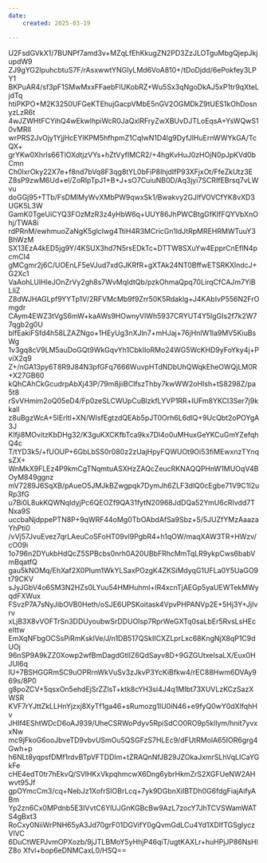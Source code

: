 ```yaml
---
date:
    created: 2025-03-19

---
```


<!-- more -->

U2FsdGVkX1/7BUNPf7amd3v+MZqLfEhKkugZN2PD3ZzJLOTguMbgQjepJkjupdW9
ZJ9gYG2IpuhcbtuS7F/rAsxwwtYNGIyLMd6VoA810+/tDoDjdd/6ePokfey3LPY1
BKPuAR4/sf3pF1SMwMxxFFaebFlUKobRZ+Wu5Sx3qNgoDkAJ5xP1tr9qXteLjdTq
htiPKPO+M2K3250UFGeKTEhujGacpVMbE5nGV2OGMDkZ9tUES1kOhDosnyzLzR6t
4wJZWHtFCYihQ4wEkwlhpiWcR0JaQxlRFryZwXBUvDJTLoEqsA+YsWQwS10vMRlI
wrPRS2JvOjy1YjjHcEYlKPM5hfhpmZ1CqlwN1D4lg9DyfJlHuErnWWYkGA/TcQX+
grYKw0Xhrls66TlOXdtjzVYs+hZtVyfIMCR2/+4hgKvHuJ0zHOjN0pJpKVd0bCmn
Ch0lxrOky22X7e+f8nd7bVq8F3qg8tYL0bFiP8lhjdIfP93XFjxOt/FfeZkUtz3E
Z8sP9zwM6Ud+el/ZoRIpTpJ1+B+J+sO7CuiuNB0D/Aq3jyi7SCRIfEBrsq7vLWvu
doGGj95+TTb/FsDMlMyWvXMbPW9qwxSk1/Bwakvy2GJlfVOVCfYK8vXD3UGK5L3W
GamK0TgeUiCYQ3FOzMzR3z4yHbW6q+UUY86JhPWCBtgGfKIfFQYVbXnOhj/TWA8i
rdPRnM/ewhmuoZaNgK5glcIwg4TtiH4R3MCricGn1ldJtRpMREHRMWTuuY3BhWzM
SX13EzA4kED5jg9Y/4KSUX3hd7N5rsEDkTc+DTTW8SXuYw4EpprCnEflN4pcmCI4
gMCgmr2j6C/UOEnLF5eVJud7xdGJKRfR+gXTAk24NT0BffwETSRKXlndcJ+G2Xc1
VaAohLUlHleJOnZrVy2gh8s7WvMqIdtQb/pzkOhmaQpq70LirqCfCAJm7YiBLIiZ
Z8dWJHAGLpf9YYTp1V/2RFVMcMb9f9Zrr50K5Rdaklg+J4KAbIvP556N2FrOmgdr
CAym4EWZ3tVgS6mW+kaAWs9HOwnyVlWh5937CRYUT4Y5lgGIs2f7k2W77qgb2g0U
blfEakiFSfd4h58LZAZNgo+1HEyUg3nXJln7+mHJaj+76jHnIW1la9MV5KiuBsWg
1v3gq8cV9LM5auDoGQt9WkGqvYh1CbkIIoRMo24WG5WcKHD9yFoYky4j+PviX2q9
Z+/nGA13py6T8R9J84N3pfGFq7666WuvpHTdNDbUhQWqkEheOWQjLM0R+X27GB60
kQhCAhCkGcudrpAbXj43P/79m8jiiBClfszThby7kwWW2oHIsh+tS8298Z/pa5t8
rSvVHmim2oQ05eD4/Fp0zeSLCWUpCuBlzkfLYVP1RR+lUFm8YKCI3Ser7j9kkall
z8uBgzWcA+5IErltl+XN/WIsfEgtzdQEAb5pJT0Orh6L6dlQ+9UcQbt2oPOYgA3J
Klfji8MOvitzKbDHg32/K3guKXCKfbTca9kx7Dl4o0uMHuxGeYKCuGmYZefqhQ4c
T/tYD3k5/+fUOUP+6GbLbSS0r080z2zUajHpyFQWUOt9Oi53fiMEwxnzTYnqsZX+
WnMkX9FLEz4P9kmCgTNqmtuASXHzZAQcZeucRKNAQQPHnW1MUOqV4BOyM849ggnz
mV7289J6SqXB/pAueO5JMJkBZwgpqk7DymJh6ZLF3dlQ0cEgbe71V9C1I2uRp3fG
u7Bi0L8ukKQWNqldyjPc6QEOZf9QA31fytN20968JdDQa52YmU6cRIvdd7TNxa9S
uccbaNjdppePTN8P+9qWRF44oMg0TbOAbdAfSa9Sbz+5/5JUZfYMzAaazaYhPti0
/vVj57JvuEvez7qrLAeuCoSFoHT09vl9PgbR4+h1qOW/maqXAW3TR+HWzv/cO09i
1o796n2DYukbHdQcZ5SPBcbs0nrh0A20UBbFRhcMmTqLR9ykpCws6babVmBqatfQ
gau5kNOMq/EhXaf2X0Plum1WkYLSaxPOzgK4ZKSiMdyqG1UFLa0Y5UaGO9t79CKV
sJyJGbV4o6SM3N2HZs0LYuu54HMHuhml+IR4xcnTjAEGp5yaUEWTekMWyqdFXWux
FSvzP7A7sNyJibOVB0Heth/oSJE6UPSKoitask4VpvPHPANVp2E+5Hj3Y+JjIvrv
xLjB3X8vVOFTrSn3DDUyoubwSrDDUOIsp7RprWeGXTq0saLbEr5RvsLsHEceIttw
EmXqNFbgOCSsPiRmKsklVe/J/n1DB517QSkIICXZLprLxc68KngNjX8qP1C9dUOj
96nSP9A9kZZ0Xowp2wfBmDagdGtIlZ6QdSayv8D+9GZGUtxeIsaLX/Eux0HJUl6q
lU+7BSHGGRmSC9uOPRrnWkVuSv3zJkvP3YcKiBfkw4/rEC88Hwm6DVAy969s/8P0
g8poZCV+5qsxOn5ehdEjSrZZlsT+ktk8cYH3si4J4q1MIbt73XUVLzKCzSazXWSR
KVF7rYJttZkLLHnYjzxj8XyTf1ga46+sRumozg1lU0iN46+e9fyQ0wY0dXlfqhHv
JHIf4EShtWDcD6oAJ939/UheCSRWoPdyv5RpiSdCO0RO9p5kllym/hnit7yvxxNw
mc9jFkoG6ooJbveTD9vbvUSmOu5QSGFzS7HLEc9/dFUtRMolA65IOR6grg4Gwh+p
h6NLt8yqpsfDMf1rdvBTpVFTDDIm+tZRAQnNfJB29JZOkaJxmrSLhVqLICaYGkFe
cHE4edT0tr7hEkvQ/SVlHKxVkpqhmcwX6Dng6ybrHkmZrS2XGFUeNW2AHwvt95Jf
gpOYmcCm3/cq+NebJz1XofrSIOBrLcq+7yk9DGbnXiIBTDh0G6fdgFiajAifyABm
Yp2zn6Cx0MPdnb5E3IVvtC6YlUJGnKGBcBw9AzL7zocY7JhTCVSWamWATS4gBxt3
RoCxy0NiiWrPNH65yA3Jd70grF01DGVifY0gQvmGdLCu4Yd1XDIfTGSglyczVlVC
6DuCtWEPJvmOPXozb/9jJTLBMoY5yHhjP46qiT/ugtKAXLr+huHPjJP86NsHlZ8o
Xfvl+bop6eDNMCaxL0/HSQ==